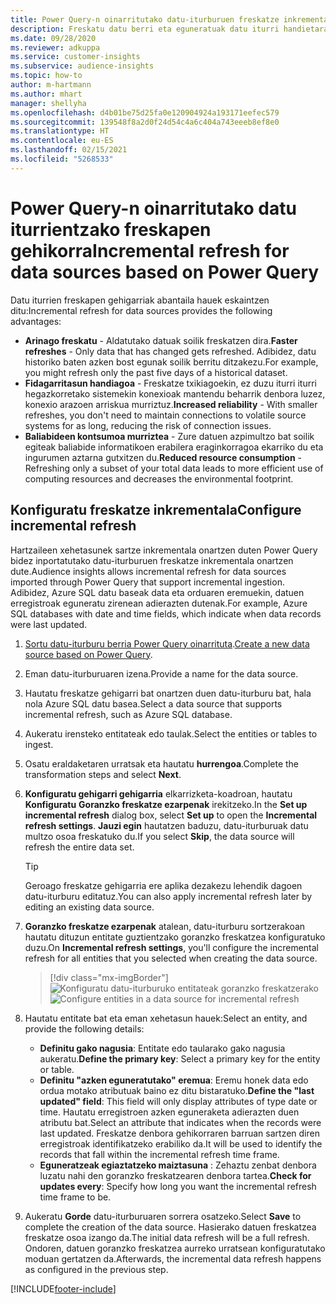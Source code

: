 ```yaml
---
title: Power Query-n oinarritutako datu-iturburuen freskatze inkrementala
description: Freskatu datu berri eta eguneratuak datu iturri handietarako Power Query oinarritzat hartuta.
ms.date: 09/28/2020
ms.reviewer: adkuppa
ms.service: customer-insights
ms.subservice: audience-insights
ms.topic: how-to
author: m-hartmann
ms.author: mhart
manager: shellyha
ms.openlocfilehash: d4b01be75d25fa0e120904924a193171eefec579
ms.sourcegitcommit: 139548f8a2d0f24d54c4a6c404a743eeeb8ef8e0
ms.translationtype: HT
ms.contentlocale: eu-ES
ms.lasthandoff: 02/15/2021
ms.locfileid: "5268533"
---
```

# <a name="incremental-refresh-for-data-sources-based-on-power-query"></a><span data-ttu-id="33b60-103">Power Query-n oinarritutako datu iturrientzako freskapen gehikorra</span><span class="sxs-lookup"><span data-stu-id="33b60-103">Incremental refresh for data sources based on Power Query</span></span>

<span data-ttu-id="33b60-104">Datu iturrien freskapen gehigarriak abantaila hauek eskaintzen ditu:</span><span class="sxs-lookup"><span data-stu-id="33b60-104">Incremental refresh for data sources provides the following advantages:</span></span>

- <span data-ttu-id="33b60-105">**Arinago freskatu** - Aldatutako datuak soilik freskatzen dira.</span><span class="sxs-lookup"><span data-stu-id="33b60-105">**Faster refreshes** - Only data that has changed gets refreshed.</span></span> <span data-ttu-id="33b60-106">Adibidez, datu historiko baten azken bost egunak soilik berritu ditzakezu.</span><span class="sxs-lookup"><span data-stu-id="33b60-106">For example, you might refresh only the past five days of a historical dataset.</span></span>
- <span data-ttu-id="33b60-107">**Fidagarritasun handiagoa** - Freskatze txikiagoekin, ez duzu iturri iturri hegazkorretako sistemekin konexioak mantendu beharrik denbora luzez, konexio arazoen arriskua murriztuz.</span><span class="sxs-lookup"><span data-stu-id="33b60-107">**Increased reliability** - With smaller refreshes, you don't need to maintain connections to volatile source systems for as long, reducing the risk of connection issues.</span></span>
- <span data-ttu-id="33b60-108">**Baliabideen kontsumoa murriztea** - Zure datuen azpimultzo bat soilik egiteak baliabide informatikoen erabilera eraginkorragoa ekarriko du eta ingurumen aztarna gutxitzen du.</span><span class="sxs-lookup"><span data-stu-id="33b60-108">**Reduced resource consumption** - Refreshing only a subset of your total data leads to more efficient use of computing resources and decreases the environmental footprint.</span></span>

## <a name="configure-incremental-refresh"></a><span data-ttu-id="33b60-109">Konfiguratu freskatze inkrementala</span><span class="sxs-lookup"><span data-stu-id="33b60-109">Configure incremental refresh</span></span>

<span data-ttu-id="33b60-110">Hartzaileen xehetasunek sartze inkrementala onartzen duten Power Query bidez inportatutako datu-iturburuen freskatze inkrementala onartzen dute.</span><span class="sxs-lookup"><span data-stu-id="33b60-110">Audience insights allows incremental refresh for data sources imported through Power Query that support incremental ingestion.</span></span> <span data-ttu-id="33b60-111">Adibidez, Azure SQL datu baseak data eta orduaren eremuekin, datuen erregistroak eguneratu zirenean adierazten dutenak.</span><span class="sxs-lookup"><span data-stu-id="33b60-111">For example, Azure SQL databases with date and time fields, which indicate when data records were last updated.</span></span>

1. <span data-ttu-id="33b60-112">[Sortu datu-iturburu berria Power Query oinarrituta](connect-power-query.md).</span><span class="sxs-lookup"><span data-stu-id="33b60-112">[Create a new data source based on Power Query](connect-power-query.md).</span></span>

1. <span data-ttu-id="33b60-113">Eman datu-iturburuaren izena.</span><span class="sxs-lookup"><span data-stu-id="33b60-113">Provide a name for the data source.</span></span>

1. <span data-ttu-id="33b60-114">Hautatu freskatze gehigarri bat onartzen duen datu-iturburu bat, hala nola Azure SQL datu basea.</span><span class="sxs-lookup"><span data-stu-id="33b60-114">Select a data source that supports incremental refresh, such as Azure SQL database.</span></span>

1. <span data-ttu-id="33b60-115">Aukeratu irensteko entitateak edo taulak.</span><span class="sxs-lookup"><span data-stu-id="33b60-115">Select the entities or tables to ingest.</span></span>

1. <span data-ttu-id="33b60-116">Osatu eraldaketaren urratsak eta hautatu **hurrengoa**.</span><span class="sxs-lookup"><span data-stu-id="33b60-116">Complete the transformation steps and select **Next**.</span></span>

1. <span data-ttu-id="33b60-117">**Konfiguratu gehigarri gehigarria** elkarrizketa-koadroan, hautatu **Konfiguratu** **Goranzko freskatze ezarpenak** irekitzeko.</span><span class="sxs-lookup"><span data-stu-id="33b60-117">In the **Set up incremental refresh** dialog box, select **Set up** to open the **Incremental refresh settings**.</span></span> <span data-ttu-id="33b60-118">**Jauzi egin** hautatzen baduzu, datu-iturburuak datu multzo osoa freskatuko du.</span><span class="sxs-lookup"><span data-stu-id="33b60-118">If you select **Skip**, the data source will refresh the entire data set.</span></span>
   > [!TIP]
   > <span data-ttu-id="33b60-119">Geroago freskatze gehigarria ere aplika dezakezu lehendik dagoen datu-iturburu editatuz.</span><span class="sxs-lookup"><span data-stu-id="33b60-119">You can also apply incremental refresh later by editing an existing data source.</span></span>

1. <span data-ttu-id="33b60-120">**Goranzko freskatze ezarpenak** atalean, datu-iturburu sortzerakoan hautatu dituzun entitate guztientzako goranzko freskatzea konfiguratuko duzu.</span><span class="sxs-lookup"><span data-stu-id="33b60-120">On **Incremental refresh settings**, you'll configure the incremental refresh for all entities that you selected when creating the data source.</span></span>

   > [!div class="mx-imgBorder"]
   > <span data-ttu-id="33b60-121">![Konfiguratu datu-iturburuko entitateak goranzko freskatzerako](media/incremental-refresh-settings.png "Konfiguratu datu-iturburuko entitateak goranzko freskatzerako")</span><span class="sxs-lookup"><span data-stu-id="33b60-121">![Configure entities in a data source for incremental refresh](media/incremental-refresh-settings.png "Configure entities in a data source for incremental refresh")</span></span>

1. <span data-ttu-id="33b60-122">Hautatu entitate bat eta eman xehetasun hauek:</span><span class="sxs-lookup"><span data-stu-id="33b60-122">Select an entity, and provide the following details:</span></span>

   - <span data-ttu-id="33b60-123">**Definitu gako nagusia**: Entitate edo taularako gako nagusia aukeratu.</span><span class="sxs-lookup"><span data-stu-id="33b60-123">**Define the primary key**: Select a primary key for the entity or table.</span></span>
   - <span data-ttu-id="33b60-124">**Definitu "azken eguneratutako" eremua**: Eremu honek data edo ordua motako atributuak baino ez ditu bistaratuko.</span><span class="sxs-lookup"><span data-stu-id="33b60-124">**Define the "last updated" field**: This field will only display attributes of type date or time.</span></span> <span data-ttu-id="33b60-125">Hautatu erregistroen azken eguneraketa adierazten duen atributu bat.</span><span class="sxs-lookup"><span data-stu-id="33b60-125">Select an attribute that indicates when the records were last updated.</span></span> <span data-ttu-id="33b60-126">Freskatze denbora gehikorraren barruan sartzen diren erregistroak identifikatzeko erabiliko da.</span><span class="sxs-lookup"><span data-stu-id="33b60-126">It will be used to identify the records that fall within the incremental refresh time frame.</span></span>
   - <span data-ttu-id="33b60-127">**Eguneratzeak egiaztatzeko maiztasuna** : Zehaztu zenbat denbora luzatu nahi den goranzko freskatzearen denbora tartea.</span><span class="sxs-lookup"><span data-stu-id="33b60-127">**Check for updates every**: Specify how long you want the incremental refresh time frame to be.</span></span>

1. <span data-ttu-id="33b60-128">Aukeratu **Gorde** datu-iturburuaren sorrera osatzeko.</span><span class="sxs-lookup"><span data-stu-id="33b60-128">Select **Save** to complete the creation of the data source.</span></span> <span data-ttu-id="33b60-129">Hasierako datuen freskatzea freskatze osoa izango da.</span><span class="sxs-lookup"><span data-stu-id="33b60-129">The initial data refresh will be a full refresh.</span></span> <span data-ttu-id="33b60-130">Ondoren, datuen goranzko freskatzea aurreko urratsean konfiguratutako moduan gertatzen da.</span><span class="sxs-lookup"><span data-stu-id="33b60-130">Afterwards, the incremental data refresh happens as configured in the previous step.</span></span>


[!INCLUDE[footer-include](../includes/footer-banner.md)]